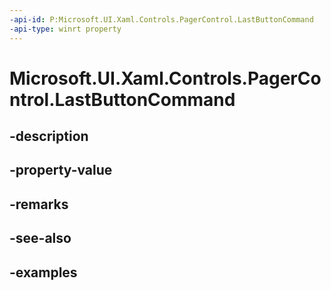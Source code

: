 ```yaml
---
-api-id: P:Microsoft.UI.Xaml.Controls.PagerControl.LastButtonCommand
-api-type: winrt property
---
```


# Microsoft.UI.Xaml.Controls.PagerControl.LastButtonCommand

<!--
public System.Windows.Input.ICommand LastButtonCommand { get; set; }
-->


## -description

## -property-value

## -remarks

## -see-also

## -examples


